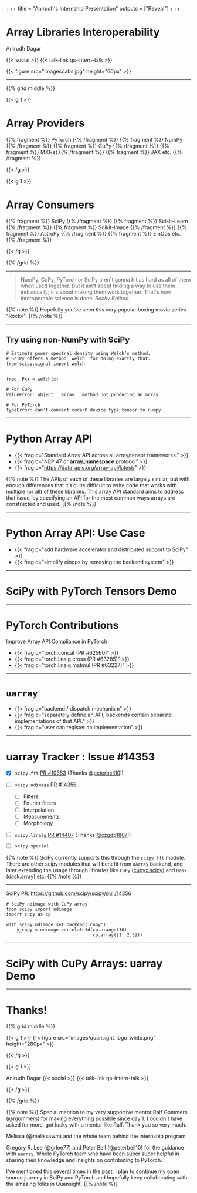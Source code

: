 +++
title = "Anirudh's Internship Presentation"
outputs = ["Reveal"]
+++

# Array Libraries Interoperability
Anirudh Dagar


{{< social >}}
{{< talk-link qs-intern-talk >}}


{{< figure src="images/labs.jpg" height="60px" >}}


---

{{% grid middle %}}


{{< g 1 >}}

# Array Providers

{{% fragment %}} PyTorch {{% /fragment %}}
{{% fragment %}} NumPy {{% /fragment %}}
{{% fragment %}} CuPy {{% /fragment %}}
{{% fragment %}} MXNet {{% /fragment %}}
{{% fragment %}} JAX etc. {{% /fragment %}}

{{< /g >}}


{{< g 1 >}}

# Array Consumers

{{% fragment %}} SciPy {{% /fragment %}}
{{% fragment %}} Scikit-Learn {{% /fragment %}}
{{% fragment %}} Scikit-Image {{% /fragment %}}
{{% fragment %}} AstroPy {{% /fragment %}}
{{% fragment %}} EinOps etc. {{% /fragment %}}

{{< /g >}}


{{% /grid %}}

---


> NumPy, CuPy, PyTorch or SciPy aren't gonna hit as hard as all of them when used together.
> But it ain't about finding a way to use them individually; it's about making them work together.
> That's how interoperable science is done.
> <cite>Rocky Balboa</cite>

{{% note %}}
Hopefully you've seen this very popular boxing movie series "Rocky".
{{% /note %}}

---

## Try using non-NumPy with SciPy

```python{1-3|6|6-12}
# Estimate power spectral density using Welch’s method.
# SciPy offers a method `welch` for doing exactly that.
from scipy.signal import welch


freq, Pxx = welch(x)

# For CuPy
ValueError: object __array__ method not producing an array

# For PyTorch
TypeError: can't convert cuda:0 device type tensor to numpy.
```


---

# Python Array API

- {{< frag c="Standard Array API across all array/tensor frameworks." >}}
- {{< frag c="NEP 47 or __array_namespace__ protocol" >}}
- {{< frag c="https://data-apis.org/array-api/latest/" >}}


{{% note %}}
The APIs of each of these libraries are largely similar, but with enough differences that it’s quite difficult to write code that works with multiple (or all) of these libraries. This array API standard aims to address that issue, by specifying an API for the most common ways arrays are constructed and used.
{{% /note %}}

---

# Python Array API: Use Case

- {{< frag c="add hardware accelerator and distributed support to SciPy" >}}
- {{< frag c="simplify einops by removing the backend system" >}}

---

# SciPy with PyTorch Tensors Demo

---

# PyTorch Contributions

Improve Array API Compliance in PyTorch

- {{< frag c="torch.concat (PR #62560)" >}}
- {{< frag c="torch.linalg.cross (PR #63285)" >}}
- {{< frag c="torch.linalg.matmul (PR #63227)" >}}

---

# ``uarray``

- {{< frag c="backend / dispatch mechanism" >}}
- {{< frag c="separately define an API; backends contain separate implementations of that API." >}}
- {{< frag c="user can register an implementation" >}}

---

# uarray Tracker : Issue #14353

- [x] `scipy.fft` [PR #10383](https://github.com/scipy/scipy/pull/10383) (Thanks [@peterbell10](https://github.com/peterbell10)!)

- [ ] `scipy.ndimage` [PR #14356](https://github.com/scipy/scipy/pull/14356) 
  - [ ] Filters
  - [ ] Fourier filters
  - [ ] Interpolation
  - [ ] Measurements
  - [ ] Morphology

- [ ] `scipy.linalg` [PR #14407](https://github.com/scipy/scipy/pull/14407) (Thanks [@czgdp1807](https://github.com/czgdp1807)!)

- [ ] `scipy.special`


{{% note %}}
SciPy currently supports this through the `scipy.fft` module.
There are other scipy modules that will benefit from `uarray` backend, and later extending the usage through libraries like `CuPy` ([cupyx.scipy](https://github.com/cupy/cupy/tree/master/cupyx/scipy)) and `Dask` ([dask.array](https://github.com/dask/dask/tree/main/dask/array)) etc.
{{% /note %}}

---

SciPy PR: https://github.com/scipy/scipy/pull/14356

```python{1-3|5|5-7}
# SciPy ndimage with CuPy array
from scipy import ndimage
import cupy as cp

with scipy.ndimage.set_backend('cupy'):
    y_cupy = ndimage.correlate1d(cp.arange(10),
                                 cp.array([1, 2.5]))
```

---

# SciPy with CuPy Arrays: uarray Demo

---

# Thanks!

{{% grid middle %}}

{{< g 1 >}}
{{< figure src="images/quansight_logo_white.png" height="280px" >}}


{{< /g >}}

{{< g 1 >}}

Anirudh Dagar
{{< social >}}
{{< talk-link qs-intern-talk >}}

{{< /g >}}

{{% /grid %}}

{{% note %}}
Special mention to my very supportive mentor Ralf Gommers (@rgommers) for making everything possible since day 1.
I couldn't have asked for more, got lucky with a mentor like Ralf. Thank you so very much.

Melissa (@melissawm) and the whole team behind the internship program.

Gregory R. Lee (@grlee77) and Peter Bell (@peterbell10) for the guidance with ``uarray``.
Whole PyTorch team who have been super super helpful in sharing their knowledge and insights on contributing to PyTorch.

I've mentioned this several times in the past, I plan to continue my open source journey in SciPy and PyTorch and hopefully
keep collaborating with the amazing folks in Quansight.
{{% /note %}}
